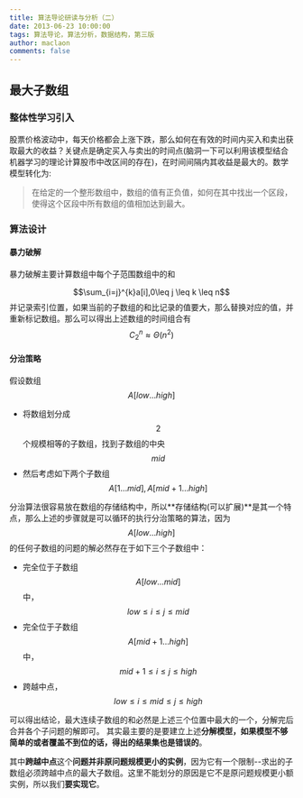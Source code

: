 ```yaml
---
title: 算法导论研读与分析（二）
date: 2013-06-23 10:00:00
tags: 算法导论，算法分析，数据结构，第三版
author: maclaon
comments: false
---
```

## 最大子数组
### 整体性学习引入
股票价格波动中，每天价格都会上涨下跌，那么如何在有效的时间内买入和卖出获取最大的收益？关键点是确定买入与卖出的时间点(脑洞一下可以利用该模型结合机器学习的理论计算股市中改区间的存在)，在时间间隔内其收益是最大的。数学模型转化为:
> 在给定的一个整形数组中，数组的值有正负值，如何在其中找出一个区段，使得这个区段中所有数组的值相加达到最大。

<!--more-->
### 算法设计
#### 暴力破解
暴力破解主要计算数组中每个子范围数组中的和

$$\sum_{i=j}^{k}a[i],0\leq j \leq k \leq n$$
并记录索引位置，如果当前的子数组的和比记录的值要大，那么替换对应的值，并重新标记数组。那么可以得出上述数组的时间组合有
$$C_2^n\approx\Theta(n^2)$$

#### 分治策略
假设数组$$A[low...high]$$
+ 将数组划分成$$2$$个规模相等的子数组，找到子数组的中央$$mid$$
+ 然后考虑如下两个子数组$$A[1...mid], A[mid+1...high]$$

分治算法很容易放在数组的存储结构中，所以**存储结构(可以扩展)**是其一个特点，那么上述的步骤就是可以循环的执行分治策略的算法，因为$$A[low...high]$$的任何子数组的问题的解必然存在于如下三个子数组中：
+ 完全位于子数组$$A[low...mid]$$中，$$low\leq i \leq j \leq mid$$
+ 完全位于子数组$$A[mid+1...high]$$中，$$mid+1 \leq i \leq j \leq high$$
+ 跨越中点，$$low\leq i \leq mid \leq j \leq high$$

可以得出结论，最大连续子数组的和必然是上述三个位置中最大的一个，分解完后合并各个子问题的解即可。
其实最主要的是要建立上述**分解模型，如果模型不够简单的或者覆盖不到位的话，得出的结果集也是错误的**。

其中**跨越中点**这个**问题并非原问题规模更小的实例**，因为它有一个限制--求出的子数组必须跨越中点的最大子数组。这里不能划分的原因是它不是原问题规模更小额实例，所以我们**要实现它**。